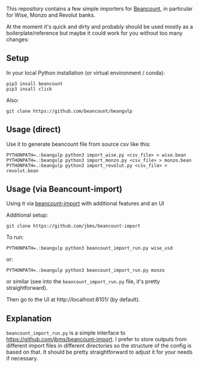 This repository contains a few simple importers for [Beancount](https://github.com/beancount/beancount), in particular for Wise, Monzo and Revolut banks.

At the moment it's quick and dirty and probably should be used mostly as a boilerplate/reference but maybe it could work for you without too many changes:

## Setup
In your local Python installation (or virtual environment / conda):

    pip3 insall beancount
    pip3 insall click

Also:

    git clone https://github.com/beancount/beangulp

## Usage (direct)
Use it to generate beancount file from source csv like this:

    PYTHONPATH=.:beangulp python3 import_wise.py <csv_file> > wise.bean
    PYTHONPATH=.:beangulp python3 import_monzo.py <csv_file> > monzo.bean
    PYTHONPATH=.:beangulp python3 import_revolut.py <csv_file> > revolut.bean

## Usage (via Beancount-import)
Using it via [beancount-import](https://github.com/jbms/beancount-import) with additional features and an UI

Additional setup:

    git clone https://github.com/jbms/beancount-import

To run: 

    PYTHONPATH=.:beangulp python3 beancount_import_run.py wise_usd

or:

    PYTHONPATH=.:beangulp python3 beancount_import_run.py monzo

or similar (see into the ```beancount_import_run.py``` file, it's pretty straightforward).

Then go to the UI at http://localhost:8101/ (by default).

## Explanation
``beancount_import_run.py`` is a simple interface to https://github.com/jbms/beancount-import. I prefer to store outputs from different import files in different directories so the structure of the config is based on that.
It should be pretty straightforward to adjust it for your needs if necessary.